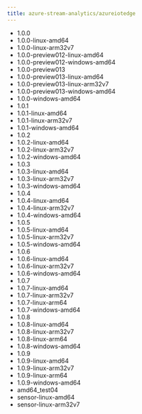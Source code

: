 ```yaml
---
title: azure-stream-analytics/azureiotedge
---
```

- 1.0.0
- 1.0.0-linux-amd64
- 1.0.0-linux-arm32v7
- 1.0.0-preview012-linux-amd64
- 1.0.0-preview012-windows-amd64
- 1.0.0-preview013
- 1.0.0-preview013-linux-amd64
- 1.0.0-preview013-linux-arm32v7
- 1.0.0-preview013-windows-amd64
- 1.0.0-windows-amd64
- 1.0.1
- 1.0.1-linux-amd64
- 1.0.1-linux-arm32v7
- 1.0.1-windows-amd64
- 1.0.2
- 1.0.2-linux-amd64
- 1.0.2-linux-arm32v7
- 1.0.2-windows-amd64
- 1.0.3
- 1.0.3-linux-amd64
- 1.0.3-linux-arm32v7
- 1.0.3-windows-amd64
- 1.0.4
- 1.0.4-linux-amd64
- 1.0.4-linux-arm32v7
- 1.0.4-windows-amd64
- 1.0.5
- 1.0.5-linux-amd64
- 1.0.5-linux-arm32v7
- 1.0.5-windows-amd64
- 1.0.6
- 1.0.6-linux-amd64
- 1.0.6-linux-arm32v7
- 1.0.6-windows-amd64
- 1.0.7
- 1.0.7-linux-amd64
- 1.0.7-linux-arm32v7
- 1.0.7-linux-arm64
- 1.0.7-windows-amd64
- 1.0.8
- 1.0.8-linux-amd64
- 1.0.8-linux-arm32v7
- 1.0.8-linux-arm64
- 1.0.8-windows-amd64
- 1.0.9
- 1.0.9-linux-amd64
- 1.0.9-linux-arm32v7
- 1.0.9-linux-arm64
- 1.0.9-windows-amd64
- amd64_test04
- sensor-linux-amd64
- sensor-linux-arm32v7
